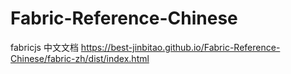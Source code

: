 # Fabric-Reference-Chinese
fabricjs 中文文档
https://best-jinbitao.github.io/Fabric-Reference-Chinese/fabric-zh/dist/index.html

